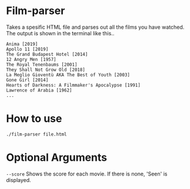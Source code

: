 # Film-parser

Takes a spesific HTML file and parses out all the films you have watched. 
The output is shown in the terminal like this..

```
Anima [2019]
Apollo 11 [2019]
The Grand Budapest Hotel [2014]
12 Angry Men [1957]
The Royal Tenenbaums [2001]
They Shall Not Grow Old [2018]
La Meglio Gioventù AKA The Best of Youth [2003]
Gone Girl [2014]
Hearts of Darkness: A Filmmaker's Apocalypse [1991]
Lawrence of Arabia [1962]
...
```

# How to use
`./film-parser file.html`

# Optional Arguments
`--score` Shows the score for each movie. If there is none, 'Seen' is displayed.
